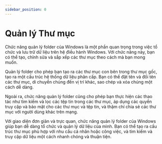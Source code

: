 ```yaml
---
sidebar_position: 0
---
```


# Quản lý Thư mục

Chức năng quản lý folder của Windows là một phần quan trọng trong việc tổ chức và lưu trữ dữ liệu trên hệ điều hành Windows. Với chức năng này, bạn có thể tạo, chỉnh sửa và sắp xếp các thư mục theo cách mà bạn mong muốn.

Quản lý folder cho phép bạn tạo ra các thư mục con bên trong thư mục gốc, tạo ra một cấu trúc hệ thống dữ liệu phân cấp. Bạn có thể đặt tên và đổi tên các thư mục, di chuyển chúng đến vị trí khác, sao chép và xóa chúng một cách dễ dàng.

Ngoài ra, chức năng quản lý folder cũng cho phép bạn thực hiện các thao tác như tìm kiếm và lọc các tệp tin trong các thư mục, áp dụng các quyền truy cập và bảo mật cho các thư mục và tệp tin, và thậm chí chia sẻ các thư mục với người dùng khác trên mạng.

Với giao diện đơn giản và trực quan, chức năng quản lý folder của Windows giúp bạn dễ dàng tổ chức và quản lý dữ liệu của mình. Bạn có thể tạo ra cấu trúc thư mục phù hợp với nhu cầu cá nhân hoặc công việc, và tìm kiếm và truy cập dữ liệu một cách nhanh chóng và thuận tiện.